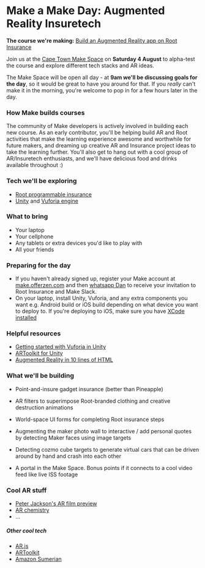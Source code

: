 # Make a Make Day: Augmented Reality Insuretech

**The course we're making:** [Build an Augmented Reality app on Root Insurance](http://make.offerzen.com/course/root-insurance-augmented-reality)

Join us at the [Cape Town Make Space](https://www.google.com/maps/place/OfferZen+Make+Space+Cape+Town/@-33.9409935,18.398619,13z/data=!4m8!1m2!2m1!1scape+town+make+space!3m4!1s0x1dcc676e2bcd3357:0xc1f861e358f0217e!8m2!3d-33.9277577!4d18.4124513) on **Saturday 4 August** to alpha-test the course and explore different tech stacks and AR ideas.

The Make Space will be open all day - at **9am we'll be discussing goals for the day**, so it would be great to have you around for that. If you *really* can't make it in the morning, you're welcome to pop in for a few hours later in the day.


### How Make builds courses

The community of Make developers is actively involved in building each new course. As an early contributor, you'll be helping build AR and Root activities that make the learning experience awesome and worthwhile for future makers, and dreaming up creative AR and Insurance project ideas to take the learning further. You'll also get to hang out with a cool group of AR/Insuretech enthusiasts, and we'll have delicious food and drinks available throughout :)


### Tech we'll be exploring

- [Root programmable insurance](https://root.co.za/insurance)
- [Unity](https://unity3d.com) and [Vuforia engine](https://www.vuforia.com/engine.html)


### What to bring

- Your laptop
- Your cellphone
- Any tablets or extra devices you'd like to play with
- All your friends


### Preparing for the day

- If you haven't already signed up, register your Make account at [make.offerzen.com](https://make.offerzen.com) and then [whatsapp Dan](https://wa.me/27760798924) to receive your invitation to Root Insurance and Make Slack.
- On your laptop, install Unity, Vuforia, and any extra components you want e.g. Android build or iOS build depending on what device you want to deploy to. If you're deploying to iOS, make sure you have [XCode installed](https://developer.apple.com/xcode/)


### Helpful resources

- [Getting started with Vuforia in Unity](https://library.vuforia.com/articles/Training/getting-started-with-vuforia-in-unity.html)
- [ARToolkit for Unity](https://github.com/artoolkit/arunity5)
- [Augmented Reality in 10 lines of HTML](https://medium.com/arjs/augmented-reality-in-10-lines-of-html-4e193ea9fdbf)


### What we'll be building

- Point-and-insure gadget insurance (better than Pineapple)
- AR filters to superimpose Root-branded clothing and creative destruction animations
- World-space UI forms for completing Root insurance steps

- Augmenting the maker photo wall to interactive / add personal quotes by detecting Maker faces using image targets
- Detecting cozmo cube targets to generate virtual cars that can be driven around by hand and crash into each other
- A portal in the Make Space. Bonus points if it connects to a cool video feed like live ISS footage


### Cool AR stuff

- [Peter Jackson's AR film preview](https://www.youtube.com/watch?v=eDxzlwEriAw&frags=pl%2Cwn)
- [AR chemistry](https://www.youtube.com/watch?v=DXLyBQTS5-w)
- ...


##### Other cool tech

- [AR.js](https://github.com/jeromeetienne/AR.js/blob/master/README.md)
- [ARToolkit](https://github.com/artoolkit/jsartoolkit5)
- [Amazon Sumerian](https://aws.amazon.com/sumerian/)
